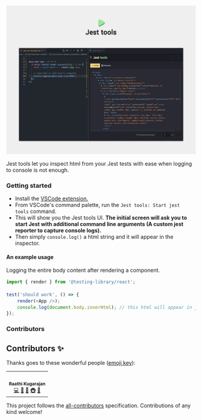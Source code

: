 <img src="./icons/Github banner.png">

Jest tools let you inspect html from your Jest tests with ease when logging to console is not enough.

### Getting started

-   Install the [VSCode extension.](https://marketplace.visualstudio.com/items?itemName=Raathigeshan.jest-tools)
-   From VSCode's command palette, run the `Jest tools: Start jest tools` command.
-   This will show you the Jest tools UI. **The initial screen will ask you to start Jest with additional command line arguments (A custom jest reporter to capture console logs).**
-   Then simply `console.log()` a html string and it will appear in the inspector.

#### An example usage

Logging the entire body content after rendering a component.

```javascript
import { render } from '@testing-library/react';

test('should work', () => {
    render(<App />);
    console.log(document.body.innerHtml); // this html will appear in jest tools
});
```

### Contributors

## Contributors ✨

Thanks goes to these wonderful people ([emoji key](https://allcontributors.org/docs/en/emoji-key)):

<!-- ALL-CONTRIBUTORS-LIST:START - Do not remove or modify this section -->
<!-- prettier-ignore-start -->
<!-- markdownlint-disable -->
<table>
  <tr>
    <td align="center"><a href="https://github.com/Raathigesh"><img src="https://avatars.githubusercontent.com/u/3108160?v=4?s=100" width="100px;" alt=""/><br /><sub><b>Raathi Kugarajan</b></sub></a><br /><a href="https://github.com/Raathigesh/Jest tools/commits?author=Raathigesh" title="Code">💻</a> <a href="https://github.com/Raathigesh/Jest tools/commits?author=Raathigesh" title="Documentation">📖</a> <a href="#ideas-Raathigesh" title="Ideas, Planning, & Feedback">🤔</a> <a href="#infra-Raathigesh" title="Infrastructure (Hosting, Build-Tools, etc)">🚇</a> <a href="#maintenance-Raathigesh" title="Maintenance">🚧</a></td>
  </tr>
</table>

<!-- markdownlint-restore -->
<!-- prettier-ignore-end -->

<!-- ALL-CONTRIBUTORS-LIST:END -->

This project follows the [all-contributors](https://github.com/all-contributors/all-contributors) specification. Contributions of any kind welcome!
